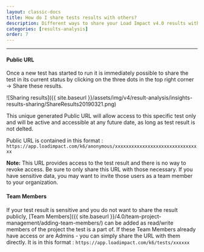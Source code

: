 ```yaml
---
layout: classic-docs
title: How do I share tests results with others?
description: Different ways to share your Load Impact v4.0 results with others on your team
categories: [results-analysis]
order: 7
---
```


***

#### Public URL
Once a new test has started to run it is immediately possible to share the test in its current status by clicking on the three dots in the top right corner -> Share these results.

![Sharing results]({{ site.baseurl }}/assets/img/v4/result-analysis/insights-results-sharing/ShareResults20190321.png)


This unique generated Public URL will allow access to this specific test only and will be active and accessible at any future date, as long as test result is not delted.


Public URL is contained in this format :
`https://app.loadimpact.com/k6/anonymous/xxxxxxxxxxxxxxxxxxxxxxxxxxxxxxxx`

**Note:** This URL provides access to the test result and there is no way to revoke access.  Be sure to only share this URL with those necessary.  If you have sensitive data, you may want to invite those users as a team member to your organization.

#### Team Members

If your test result is sensitive and you do not want to share the result publicly, [Team Members]({{ site.baseurl }}/4.0/team-project-management/adding-team-members/) can be added as read/write members of the project the test is a part of. If these Team Members already have access or are Admins - you can simply share the URL with them directly. It is in this format :
`https://app.loadimpact.com/k6/tests/xxxxxx`

<!--stackedit_data:
eyJoaXN0b3J5IjpbNTgzMDM3MjYyLC05MjIxNzg3ODQsLTE3MD
I4MjMwOTBdfQ==
-->